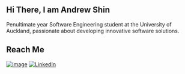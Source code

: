 ## Hi There, I am Andrew Shin

Penultimate year Software Engineering student at the University of Auckland, passionate about developing innovative software solutions.

## Reach Me
[![image](https://github.com/shyke0611/shyke0611/assets/126353075/4f3c51c3-195c-4eea-99fd-362bdaaba626)](mailto:hyungkenine2003@gmail.com)
[![LinkedIn](https://github.com/your-username/your-repository/blob/main/path-to-image/linkedin-logo.png)](https://www.linkedin.com/in/your-profile)


<!--
**shyke0611/shyke0611** is a ✨ _special_ ✨ repository because its `README.md` (this file) appears on your GitHub profile.

Here are some ideas to get you started:

- 🔭 I’m currently working on ...
- 🌱 I’m currently learning ...
- 👯 I’m looking to collaborate on ...
- 🤔 I’m looking for help with ...
- 💬 Ask me about ...
- 📫 How to reach me: ...
- 😄 Pronouns: ...
- ⚡ Fun fact: ...
-->
